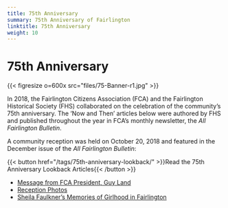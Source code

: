 ```yaml
---
title: 75th Anniversary
summary: 75th Anniversary of Fairlington
linktitle: 75th Anniversary
weight: 10
---
```


# 75th Anniversary

{{< figresize o=600x src="files/75-Banner-r1.jpg" >}}

In 2018, the Fairlington Citizens Association (FCA) and the Fairlington Historical Society (FHS) collaborated on the celebration of the community’s 75th anniversary. The ‘Now and Then’ articles below were authored by FHS and published throughout the year in FCA’s monthly newsletter, the *All Fairlington Bulletin*.

A community reception was held on October 20, 2018 and featured in the December issue of the *All Fairlington Bulletin*:

{{< button href="/tags/75th-anniversary-lookback/" >}}Read the 75th Anniversary Lookback Articles{{< /button >}}

- [Message from FCA President, Guy Land](files/presidents-message.pdf)
- [Reception Photos](files/reception-photos.pdf)
- [Sheila Faulkner’s Memories of Girlhood in Fairlington](files/sheila-faulkner.pdf)